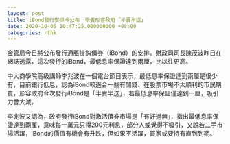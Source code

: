 ```yaml
---
layout: post
title: iBond發行安排今公布　學者形容政府「半賣半送」
date: 2020-10-05 10:47:25.000000000 +08:00
categories: rthk
---
```


金管局今日將公布發行通脹掛鈎債券（iBond）的安排。財政司司長陳茂波昨日在網誌透露，這次發行的iBond，最低息率保證達到兩厘，比以往更高。

中大商學院高級講師李兆波在一個電台節目表示，最低息率保證達到兩厘是很少有，目前銀行低息，認為iBond較適合一些有閒錢、在股票市場不太順利的市民購買，形容政府今次發行iBond是「半賣半送」，若最低息率保証僅達到一厘，吸引力會大減。

李兆波又認為，政府發行iBond對激活債券市場是「有好過無」，指出最低息率保證達到兩厘，意味每一萬元只得200元利息，部分人或覺得不吸引，又說若二手市場活躍，iBond的價值有機會有升跌，但如果不活躍，買家或要持有直到到期。
